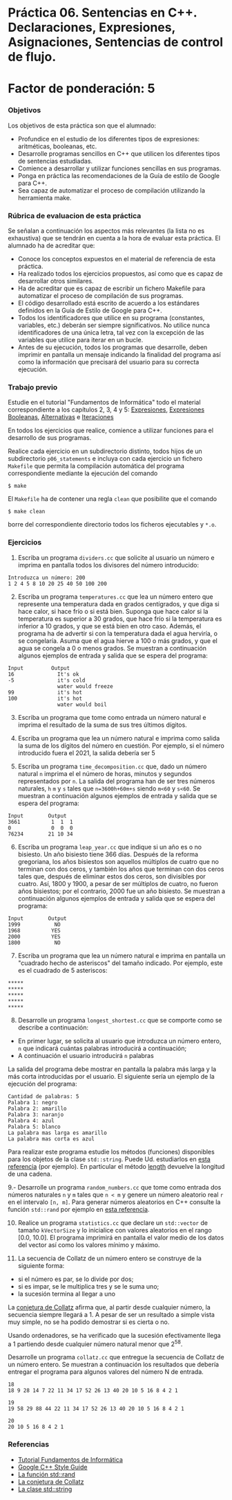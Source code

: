 # Práctica 06. Sentencias en C++. Declaraciones, Expresiones, Asignaciones, Sentencias de control de flujo. 

# Factor de ponderación: 5

### Objetivos
Los objetivos de esta práctica son que el alumnado:
* Profundice en el estudio de los diferentes tipos de expresiones: aritméticas, booleanas, etc.
* Desarrolle programas sencillos en C++ que utilicen los diferentes tipos de sentencias estudiadas.
* Comience a desarrollar y utilizar funciones sencillas en sus programas.
* Ponga en práctica las recomendaciones de la Guía de estilo de Google para C++.
* Sea capaz de automatizar el proceso de compilación utilizando la herramienta make.

### Rúbrica de evaluacion de esta práctica
Se señalan a continuación los aspectos más relevantes (la lista no es exhaustiva)
que se tendrán en cuenta a la hora de evaluar esta práctica.
El alumnado ha de acreditar que:
* Conoce los conceptos expuestos en el material de referencia de esta práctica.
* Ha realizado todos los ejercicios propuestos, así como que es capaz de desarrollar otros similares.
* Ha de acreditar que es capaz de escribir un fichero Makefile para automatizar el proceso de compilación de sus programas.
* El código desarrollado está escrito de acuerdo a los estándares definidos en la Guía de Estilo de Google para C++.
* Todos los identificadores que utilice en su programa (constantes, variables, etc.) deberán ser
  siempre significativos. No utilice nunca identificadores de una única letra, tal vez con la excepción de las
  variables que utilice para iterar en un bucle.
* Antes de su ejecución, todos los programas que desarrolle, deben imprimir en pantalla un
  mensaje indicando la finalidad del programa así como la información que precisará del usuario para su correcta ejecución.

### Trabajo previo
Estudie en el tutorial "Fundamentos de Informática" todo el material correspondiente a los capítulos 2, 3,
4 y 5:
[Expresiones](http://www.minidosis.org/#/temas/Cpp.Expresiones),
[Expresiones Booleanas](http://www.minidosis.org/#/temas/Cpp.ExpresionesBooleanas),
[Alternativas](http://www.minidosis.org/#/temas/Cpp.Alternativas)
e
[Iteraciones](http://www.minidosis.org/#/temas/Cpp.Iteraciones)

En todos los ejercicios que realice, comience a utilizar funciones para el desarrollo de sus programas.

Realice cada ejercicio en un subdirectorio distinto, todos hijos de un subdirectorio `p06_statements`
e incluya con cada ejercicio un fichero `Makefile` que permita la compilación automática del programa correspondiente
mediante la ejecución del comando
```
$ make
```
El `Makefile` ha de contener una regla `clean` que posibilite que el comando
```
$ make clean
```
borre del correspondiente directorio todos los ficheros ejecutables y `*.o`.

### Ejercicios 
1. Escriba un programa `dividers.cc` que solicite al usuario un número e imprima en pantalla todos los
divisores del número introducido:
```
Introduzca un número: 200
1 2 4 5 8 10 20 25 40 50 100 200
```

2. Escriba un programa `temperatures.cc` que lea un número entero que represente una temperatura dada en grados centígrados, 
y que diga si hace calor, si hace frío o si está bien. Suponga que hace calor si la temperatura es superior a 30 grados, 
que hace frío si la temperatura es inferior a 10 grados, y que se está bien en otro caso. 
Además, el programa ha de advertir si con la temperatura dada el agua herviría, o se congelaría.
Asuma que el agua hierve a 100 o más grados, y que el agua se congela a 0 o menos grados.
Se muestran a continuación algunos ejemplos de entrada y salida que se espera del programa:
```
Input         Output
16              It's ok
-5              it's cold
                water would freeze
99              it's hot
100             it's hot
                water would boil
```

3. Escriba un programa que tome como entrada un número natural e imprima el resultado de la suma de sus tres últimos dígitos.

4. Escriba un programa que lea un número natural e imprima como salida la suma de los dígitos del número en cuestión.
Por ejemplo, si el número introducido fuera el 2021, la salida debería ser 5

5. Escriba un programa `time_decomposition.cc` que, dado un número natural `n` imprima el el número de horas, minutos y segundos representados por `n`.
La salida del programa han de ser tres números naturales, `h` `m` y `s` tales que `n=3600h+60m+s` siendo `m<60` y `s<60`. 
Se muestran a continuación algunos ejemplos de entrada y salida que se espera del programa:
```
Input        Output
3661          1  1  1
0             0  0  0
76234        21 10 34
```

6. Escriba un programa `leap_year.cc` que indique si un año es o no bisiesto.
Un año bisiesto tiene 366 días.
Después de la reforma gregoriana, los años bisiestos son aquellos múltiplos de cuatro que no terminan con dos ceros,
y también los años que terminan con dos ceros tales que, después de eliminar estos dos ceros, son divisibles por cuatro.
Así, 1800 y 1900, a pesar de ser múltiplos de cuatro, no fueron años bisiestos; por el contrario, 2000 fue un año bisiesto.
Se muestran a continuación algunos ejemplos de entrada y salida que se espera del programa:
```
Input        Output
1999           NO
1968          YES
2000          YES
1800           NO
```

7. Escriba un programa que lea un número natural e imprima en pantalla un "cuadrado hecho de asteriscos" del tamaño indicado. 
Por ejemplo, este es el cuadrado de 5 asteriscos:
```
*****
*****
*****
*****
*****
```

8. Desarrolle un programa `longest_shortest.cc` que se comporte como se describe a continuación:
* En primer lugar, se solicita al usuario que introduzca un número entero, `n` que indicará cuántas palabras introducirá a continuación;
* A continuación el usuario introducirá `n` palabras

La salida del programa debe mostrar en pantalla la palabra más larga y la más corta introducidas por el usuario. El siguiente sería un ejemplo de la ejecución del programa:
```
Cantidad de palabras: 5
Palabra 1: negro
Palabra 2: amarillo
Palabra 3: naranjo
Palabra 4: azul
Palabra 5: blanco
La palabra mas larga es amarillo
La palabra mas corta es azul
```

Para realizar este programa estudie los métodos (funciones) disponibles para los objetos de la clase `std::string`. Puede Ud. estudiarlos en [esta referencia](http://www.cplusplus.com/reference/string/string/) (por ejemplo). En particular el método [length](http://www.cplusplus.com/reference/string/string/length/) devuelve la longitud de una cadena.

9.- Desarrolle un programa `random_numbers.cc` que tome como entrada dos números naturales `n` y `m` tales que `n < m` y genere
un número aleatorio real `r` en el intervalo `[n, m]`.
Para generar números aleatorios en C++ consulte la función `std::rand` por ejemplo en 
[esta referencia](https://en.cppreference.com/w/cpp/numeric/random/rand).


10. Realice un programa `statistics.cc` que declare un `std::vector` de tamaño `kVectorSize` y lo inicialice
con valores aleatorios en el rango [0.0, 10.0]. 
El programa imprimirá en pantalla el valor medio de los datos del vector así como los valores mínimo y máximo.

11. La secuencia de Collatz de un número entero se construye de la siguiente forma:
* si el número es par, se lo divide por dos;
* si es impar, se le multiplica tres y se le suma uno;
* la sucesión termina al llegar a uno

La [conjetura de Collatz](https://es.wikipedia.org/wiki/Conjetura_de_Collatz) afirma que, al partir desde cualquier número, la secuencia siempre llegará a 1. A pesar de ser un resultado a simple vista muy simple, no se ha podido demostrar si es cierta o no.

Usando ordenadores, se ha verificado que la sucesión efectivamente llega a 1 partiendo desde cualquier número natural menor que 2<sup>58</sup>.

Desarrolle un programa `collatz.cc` que entregue la secuencia de Collatz de un número entero.
Se muestran a continuación los resultados que debería entregar el programa para algunos valores del número N de entrada.

```
18
18 9 28 14 7 22 11 34 17 52 26 13 40 20 10 5 16 8 4 2 1
```
```
19
19 58 29 88 44 22 11 34 17 52 26 13 40 20 10 5 16 8 4 2 1
```
```
20
20 10 5 16 8 4 2 1
```

### Referencias
* [Tutorial Fundamentos de Informática](http://www.minidosis.org/#/cursos/FI)
* [Google C++ Style Guide](https://google.github.io/styleguide/cppguide.html)
* [La función std::rand](https://en.cppreference.com/w/cpp/numeric/random/rand)
* [La conjetura de Collatz](https://es.wikipedia.org/wiki/Conjetura_de_Collatz) 
* [La clase std::string](http://www.cplusplus.com/reference/string/string/)

